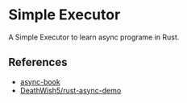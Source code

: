# Simple Executor
A Simple Executor to learn async programe in Rust.

## References
- [async-book](https://rust-lang.github.io/async-book/)
- [DeathWish5/rust-async-demo](https://github.com/DeathWish5/rust-async-demo/blob/master/simple_executor/src/executor.rs)